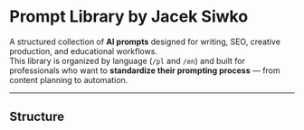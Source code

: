 # Prompt Library by Jacek Siwko

A structured collection of **AI prompts** designed for writing, SEO, creative production, and educational workflows.  
This library is organized by language (`/pl` and `/en`) and built for professionals who want to **standardize their prompting process** — from content planning to automation.

---

## Structure

